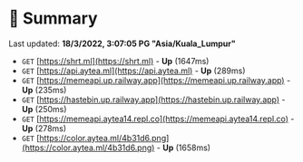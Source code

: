 # 📖 Summary
Last updated: **18/3/2022, 3:07:05 PG "Asia/Kuala_Lumpur"**

- `GET` [https://shrt.ml](https://shrt.ml) - **Up** (1647ms)
- `GET` [https://api.aytea.ml](https://api.aytea.ml) - **Up** (289ms)
- `GET` [https://memeapi.up.railway.app](https://memeapi.up.railway.app) - **Up** (235ms)
- `GET` [https://hastebin.up.railway.app](https://hastebin.up.railway.app) - **Up** (250ms)
- `GET` [https://memeapi.aytea14.repl.co](https://memeapi.aytea14.repl.co) - **Up** (278ms)
- `GET` [https://color.aytea.ml/4b31d6.png](https://color.aytea.ml/4b31d6.png) - **Up** (1658ms)
